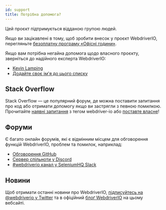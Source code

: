 ```yaml
---
id: support
title: Потрібна допомога?
---
```


Цей проєкт підтримується відданою групою людей.

Якщо ви зацікавлені в тому, щоб зробити внесок у проєкт WebdriverIO, перегляньте [безоплатну програму «Офісні години»](/blog/2020/07/01/office-hours).

Якщо вам потрібна негайна допомога щодо власного проєкту, зверніться до надійного експерта WebdriverIO:

- [Kevin Lamping](https://www.codementor.io/@kevinlamping)
- [Додайте своє ім'я до цього списку](https://github.com/webdriverio/webdriverio/edit/master/website/docs/Support.md)

## Stack Overflow

Stack Overflow — це популярний форум, де можна поставити запитання про код або отримати допомогу якщо ви застрягли з певною помилкою. Прочитайте [наявні запитання](https://stackoverflow.com/questions/tagged/webdriver-io) з тегом webdriver-io або [поставте власне](https://stackoverflow.com/questions/ask?tags=webdriver-io)!

## Форуми

Є багато онлайн форумів, які є відмінним місцем для обговорення функцій WebdriverIO, проблем та помилок, наприклад:

- [Обговорення GitHub](https://github.com/webdriverio/webdriverio/discussions)
- [Сервер спільноти у Discord](https://discord.webdriver.io)
- [#webdriverio канал у SeleniumHQ Slack](https://join.slack.com/t/seleniumhq/shared_invite/zt-vv33sc0w-VKKQop3WDV_lfrLXGGHvDw)

## Новини

Щоб отримати останні новини про WebdriverIO, [підписуйтесь на @webdriverio у Twitter](https://twitter.com/webdriverio) та в офіційний [блоґ WebdriverIO](/blog) на цьому вебсайті.
